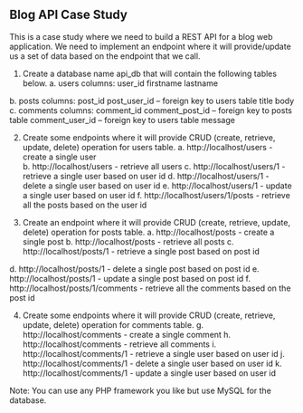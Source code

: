 ## Blog API Case Study

This is a case study where we need to build a REST API for a blog web application. We
need to implement an endpoint where it will provide/update us a set of data based on
the endpoint that we call.
1. Create a database name api_db that will contain the following tables below.
a. users
columns:
user_id
firstname
lastname

b. posts
columns:
post_id
post_user_id – foreign key to users table
title
body
c. comments
columns:
comment_id
comment_post_id – foreign key to posts table
comment_user_id – foreign key to users table
message

2. Create some endpoints where it will provide CRUD (create, retrieve, update, delete)
operation for users table.
a. http://localhost/users - create a single user <br/>
b. http://localhost/users - retrieve all users
c. http://localhost/users/1 - retrieve a single user based on user id
d. http://localhost/users/1 - delete a single user based on user id
e. http://localhost/users/1 - update a single user based on user id
f. http://localhost/users/1/posts - retrieve all the posts based on the user id

3. Create an endpoint where it will provide CRUD (create, retrieve, update, delete)
operation for posts table.
a. http://localhost/posts - create a single post
b. http://localhost/posts - retrieve all posts
c. http://localhost/posts/1 - retrieve a single post based on post id

d. http://localhost/posts/1 - delete a single post based on post id
e. http://localhost/posts/1 - update a single post based on post id
f. http://localhost/posts/1/comments - retrieve all the comments based on the post
id

4. Create some endpoints where it will provide CRUD (create, retrieve, update, delete)
operation for comments table.
g. http://localhost/comments - create a single comment
h. http://localhost/comments - retrieve all comments
i. http://localhost/comments/1 - retrieve a single user based on user id
j. http://localhost/comments/1 - delete a single user based on user id
k. http://localhost/comments/1 - update a single user based on user id

Note: You can use any PHP framework you like but use MySQL for the
database.
